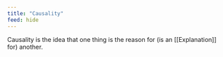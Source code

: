 ```yaml
---
title: "Causality"
feed: hide
---
```


Causality is the idea that one thing is the reason for (is an [[Explanation]] for) another. 